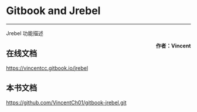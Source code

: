 # Gitbook and Jrebel

---
Jrebel 功能描述

<span style="float:right;"><strong>作者：Vincent</strong></span>

## 在线文档

https://vincentcc.gitbook.io/jrebel

## 本书文档

https://github.com/VincentCh01/gitbook-jrebel.git
